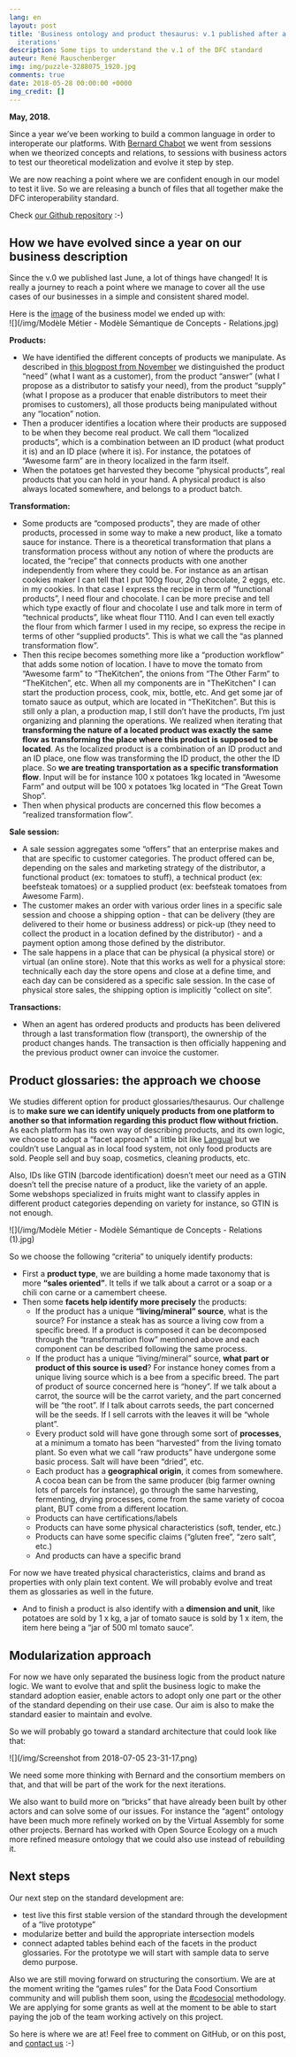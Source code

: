 ```yaml
---
lang: en
layout: post
title: 'Business ontology and product thesaurus: v.1 published after a year of regular
  iterations'
description: Some tips to understand the v.1 of the DFC standard
auteur: René Rauschenberger
img: img/puzzle-3288075_1920.jpg
comments: true
date: 2018-05-28 00:00:00 +0000
img_credit: []
---
```

**May, 2018.**

Since a year we’ve been working to build a common language in order to interoperate our platforms. With [Bernard Chabot](https://www.linkedin.com/in/chabotbernard/) we went from sessions when we theorized concepts and relations, to sessions with business actors to test our theoretical modelization and evolve it step by step.

We are now reaching a point where we are confident enough in our model to test it live. So we are releasing a bunch of files that all together make the DFC interoperability standard.

Check [our Github repository](https://github.com/datafoodconsortium/ontology) :-)

## How we have evolved since a year on our business description

Since the v.0 we published last June, a lot of things have changed! It is really a journey to reach a point where we manage to cover all the use cases of our businesses in a simple and consistent shared model.

Here is the [image](https://drive.google.com/open?id=1fE2ys40KXDmjlF1EQG0z3Z1kuDhhbDaP) of the business model we ended up with:  
![](/img/Modèle Métier - Modèle Sémantique de Concepts - Relations.jpg)

**Products:**

* We have identified the different concepts of products we manipulate. As described in [this blogpost from November](http://datafoodconsortium.org/blog/product-ontologies-how-business-invariants-apply-also-to-the-food-system) we distinguished the product “need” (what I want as a customer), from the product “answer” (what I propose as a distributor to satisfy your need), from the product “supply” (what I propose as a producer that enable distributors to meet their promises to customers), all those products being manipulated without any “location” notion.
* Then a producer identifies a location where their products are supposed to be when they become real product. We call them “localized products”, which is a combination between an ID product (what product it is) and an ID place (where it is). For instance, the potatoes of “Awesome farm” are in theory localized in the farm itself.
* When the potatoes get harvested they become “physical products”, real products that you can hold in your hand. A physical product is also always located somewhere, and belongs to a product batch.

**Transformation:**

* Some products are “composed products”, they are made of other products, processed in some way to make a new product, like a tomato sauce for instance. There is a theoretical transformation that plans a transformation process without any notion of where the products are located, the “recipe” that connects products with one another independently from where they could be. For instance as an artisan cookies maker I can tell that I put 100g flour, 20g chocolate, 2 eggs, etc. in my cookies. In that case I express the recipe in term of “functional products”, I need flour and chocolate. I can be more precise and tell which type exactly of flour and chocolate I use and talk more in term of “technical products”, like wheat flour T110. And I can even tell exactly the flour from which farmer I used in my recipe, so express the recipe in terms of other “supplied products”. This is what we call the “as planned transformation flow”.
* Then this recipe becomes something more like a “production workflow” that adds some notion of location. I have to move the tomato from “Awesome farm” to “TheKitchen”, the onions from “The Other Farm” to “TheKitchen”, etc. When all my components are in "TheKitchen" I can start the production process, cook, mix, bottle, etc. And get some jar of tomato sauce as output, which are located in “TheKitchen”. But this is still only a plan, a production map, I still don’t have the products, I’m just organizing and planning the operations. We realized when iterating that **transforming the nature of a located product was exactly the same flow as transforming the place where this product is supposed to be located**. As the localized product is a combination of an ID product and an ID place, one flow was transforming the ID product, the other the ID place. So **we are treating transportation as a specific transformation flow**. Input will be for instance 100 x potatoes 1kg located in “Awesome Farm” and output will be 100 x potatoes 1kg located in “The Great Town Shop”.
* Then when physical products are concerned this flow becomes a “realized transformation flow”.

**Sale session:**

* A sale session aggregates some “offers” that an enterprise makes and that are specific to customer categories. The product offered can be, depending on the sales and marketing strategy of the distributor, a functional product (ex: tomatoes to stuff), a technical product (ex: beefsteak tomatoes) or a supplied product (ex: beefsteak tomatoes from Awesome Farm).
* The customer makes an order with various order lines in a specific sale session and choose a shipping option - that can be delivery (they are delivered to their home or business address) or pick-up (they need to collect the product in a location defined by the distributor) - and a payment option among those defined by the distributor.
* The sale happens in a place that can be physical (a physical store) or virtual (an online store). Note that this works as well for a physical store: technically each day the store opens and close at a define time, and each day can be considered as a specific sale session. In the case of physical store sales, the shipping option is implicitly “collect on site”.

**Transactions:**

* When an agent has ordered products and products has been delivered through a last transformation flow (transport), the ownership of the product changes hands. The transaction is then officially happening and the previous product owner can invoice the customer.

## Product glossaries: the approach we choose

We studies different option for product glossaries/thesaurus. Our challenge is to **make sure we can identify uniquely products from one platform to another so that information regarding this product flow without friction.** As each platform has its own way of describing products, and its own logic, we choose to adopt a “facet approach” a little bit like [Langual](http://www.langual.org/langual_Thesaurus.asp) but we couldn’t use Langual as in local food system, not only food products are sold. People sell and buy soap, cosmetics, cleaning products, etc.

Also, IDs like GTIN (barcode  identification) doesn’t meet our need as a GTIN doesn’t tell the precise nature of a product, like the variety of an apple. Some webshops specialized in fruits might want to classify apples in different product categories depending on variety for instance, so GTIN is not enough.

![](/img/Modèle Métier - Modèle Sémantique de Concepts - Relations (1).jpg)

So we choose the following “criteria” to uniquely identify products:

* First a **product type**, we are building a home made taxonomy that is more **“sales oriented”**. It tells if we talk about a carrot or a soap or a chili con carne or a camembert cheese.
* Then some **facets help identify more precisely** the products:
  * If the product has a unique **“living/mineral” source**, what is the source? For instance a steak has as source a living cow from a specific breed. If a product is composed it can be decomposed through the “transformation flow” mentioned above and each component can be described following the same process.
  * If the product has a unique “living/mineral” source, **what part or product of this source is used**? For instance honey comes from a unique living source which is a bee from a specific breed. The part of product of source concerned here is “honey”. If we talk about a carrot, the source will be the carrot variety, and the part concerned will be “the root”. If I talk about carrots seeds, the part concerned will be the seeds. If I sell carrots with the leaves it will be “whole plant”.
  * Every product sold will have gone through some sort of **processes**, at a minimum a tomato has been “harvested” from the living tomato plant. So even what we call “raw products” have undergone some basic process. Salt will have been “dried”, etc.
  * Each product has a **geographical origin**, it comes from somewhere. A cocoa bean can be from the same producer (big farmer owning lots of parcels for instance), go through the same harvesting, fermenting, drying processes, come from the same variety of cocoa plant, BUT come from a different location.
  * Products can have certifications/labels
  * Products can have some physical characteristics (soft, tender, etc.)
  * Products can have some specific claims (“gluten free”, “zero salt”, etc.)
  * And products can have a specific brand

For now we have treated physical characteristics, claims and brand as properties with only plain text content. We will probably evolve and treat them as glossaries as well in the future.

* And to finish a product is also identify with a **dimension and unit**, like potatoes are sold by 1 x kg, a jar of tomato sauce is sold by 1 x item, the item here being a “jar of 500 ml tomato sauce”.

## Modularization approach

For now we have only separated the business logic from the product nature logic. We want to evolve that and split the business logic to make the standard adoption easier, enable actors to adopt only one part or the other of the standard depending on their use case. Our aim is also to make the standard easier to maintain and evolve.

So we will probably go toward a standard architecture that could look like that:

![](/img/Screenshot from 2018-07-05 23-31-17.png)

We need some more thinking with Bernard and the consortium members on that, and that will be part of the work for the next iterations.

We also want to build more on “bricks” that have already been built by other actors and can solve some of our issues. For instance the “agent” ontology have been much more refinely worked on by the Virtual Assembly for some other projects. Bernard has worked with Open Source Ecology on a much more refined measure ontology that we could also use instead of rebuilding it.

## Next steps

Our next step on the standard development are:

* test live this first stable version of the standard through the development of a “live prototype”
* modularize better and build the appropriate intersection models
* connect adapted tables behind each of the facets in the product glossaries. For the prototype we will start with sample data to serve demo purpose.

Also we are still moving forward on structuring the consortium. We are at the moment writing the “games rules” for the Data Food Consortium community and will publish them soon, using the [#codesocial](http://codesocial.org/) methodology. We are applying for some grants as well at the moment to be able to start paying the job of the team working actively on this project.

So here is where we are at! Feel free to comment on GitHub, or on this post, and [contact us]() :-)